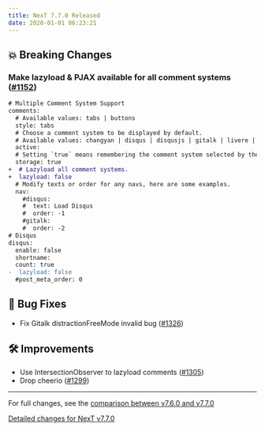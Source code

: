 ```yaml
---
title: NexT 7.7.0 Released
date: 2020-01-01 06:23:21
---
```


## 💥 Breaking Changes

### Make lazyload & PJAX available for all comment systems ([#1152](https://github.com/theme-next/hexo-theme-next/pull/1152))

```diff
# Multiple Comment System Support
comments:
  # Available values: tabs | buttons
  style: tabs
  # Choose a comment system to be displayed by default.
  # Available values: changyan | disqus | disqusjs | gitalk | livere | valine
  active:
  # Setting `true` means remembering the comment system selected by the visitor.
  storage: true
+  # Lazyload all comment systems.
+  lazyload: false
  # Modify texts or order for any navs, here are some examples.
  nav:
    #disqus:
    #  text: Load Disqus
    #  order: -1
    #gitalk:
    #  order: -2
# Disqus
disqus:
  enable: false
  shortname:
  count: true
-  lazyload: false
  #post_meta_order: 0
```

## 🐞 Bug Fixes

- Fix Gitalk distractionFreeMode invalid bug ([#1326](https://github.com/theme-next/hexo-theme-next/pull/1326))

## 🛠 Improvements

- Use IntersectionObserver to lazyload comments ([#1305](https://github.com/theme-next/hexo-theme-next/pull/1305))
- Drop cheerio ([#1299](https://github.com/theme-next/hexo-theme-next/pull/1299))

***

For full changes, see the [comparison between v7.6.0 and v7.7.0](https://github.com/theme-next/hexo-theme-next/compare/v7.6.0...v7.7.0)


[Detailed changes for NexT v7.7.0](https://github.com/theme-next/hexo-theme-next/releases/tag/v7.7.0)
